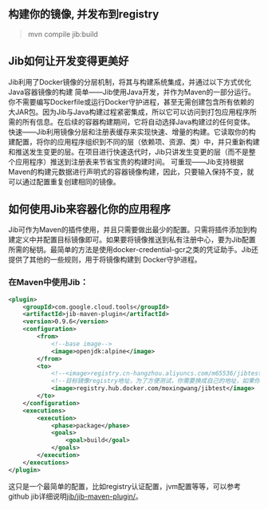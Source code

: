 
##  构建你的镜像, 并发布到registry

> mvn  compile  jib:build

## Jib如何让开发变得更美好

Jib利用了Docker镜像的分层机制，将其与构建系统集成，并通过以下方式优化 Java容器镜像的构建
简单——Jib使用Java开发，并作为Maven的一部分运行。你不需要编写Dockerfile或运行Docker守护进程，甚至无需创建包含所有依赖的大JAR包。因为Jib与Java构建过程紧密集成，所以它可以访问到打包应用程序所需的所有信息。在后续的容器构建期间，它将自动选择Java构建过的任何变体。
快速——Jib利用镜像分层和注册表缓存来实现快速、增量的构建。它读取你的构建配置，将你的应用程序组织到不同的层（依赖项、资源、类）中，并只重新构建和推送发生变更的层。在项目进行快速迭代时，Jib只讲发生变更的层（而不是整个应用程序）推送到注册表来节省宝贵的构建时间。
可重现——Jib支持根据Maven的构建元数据进行声明式的容器镜像构建，因此，只要输入保持不变，就可以通过配置重复创建相同的镜像。


## 如何使用Jib来容器化你的应用程序

Jib可作为Maven的插件使用，并且只需要做出最少的配置。只需将插件添加到构建定义中并配置目标镜像即可。如果要将镜像推送到私有注册中心，要为Jib配置所需的秘钥。最简单的方法是使用docker-credential-gcr之类的凭证助手。Jib还提供了其他的一些规则，用于将镜像构建到 Docker守护进程。

###  在Maven中使用Jib：

```xml
<plugin>
    <groupId>com.google.cloud.tools</groupId>
    <artifactId>jib-maven-plugin</artifactId>
    <version>0.9.6</version>
    <configuration>
        <from>
            <!--base image-->
            <image>openjdk:alpine</image>
        </from>
        <to>
            <!--<image>registry.cn-hangzhou.aliyuncs.com/m65536/jibtest</image>-->
            <!--目标镜像registry地址，为了方便测试，你需要换成自己的地址，如果你的网络不好，可以选用国内加速器，比如阿里云的-->
            <image>registry.hub.docker.com/moxingwang/jibtest</image>
        </to>
    </configuration>
    <executions>
        <execution>
            <phase>package</phase>
            <goals>
                <goal>build</goal>
            </goals>
        </execution>
    </executions>
</plugin>
```

这只是一个最简单的配置，比如registry认证配置，jvm配置等等，可以参考github jib详细说明[jib/jib-maven-plugin/](https://github.com/GoogleContainerTools/jib/tree/master/jib-maven-plugin#from-object)。

